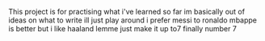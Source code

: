 This project is for practising what i've learned so far 
im basically out of ideas on what to write 
ill just play around 
i prefer messi to ronaldo 
mbappe is better but i like haaland
lemme just make it up to7 
finally number 7 
